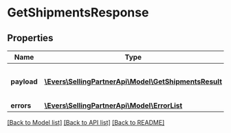 # GetShipmentsResponse

## Properties
Name | Type | Description | Notes
------------ | ------------- | ------------- | -------------
**payload** | [**\Evers\SellingPartnerApi\Model\GetShipmentsResult**](GetShipmentsResult.md) | The payload for the getShipments operation. | [optional] 
**errors** | [**\Evers\SellingPartnerApi\Model\ErrorList**](ErrorList.md) |  | [optional] 

[[Back to Model list]](../README.md#documentation-for-models) [[Back to API list]](../README.md#documentation-for-api-endpoints) [[Back to README]](../README.md)


